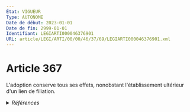 ```yaml
---
État: VIGUEUR
Type: AUTONOME
Date de début: 2023-01-01
Date de fin: 2999-01-01
Identifiant: LEGIARTI000046376901
URL: article/LEGI/ARTI/00/00/46/37/69/LEGIARTI000046376901.xml
---
```


<h1>Article 367</h1>

L'adoption conserve tous ses effets, nonobstant l'établissement ultérieur d'un
lien de filiation.


<details>
  <summary><em>Références</em></summary>

  <h2>Articles faisant référence à l'article</h2>
  
  <ul>
    <li>
      <a href="https://legal.tricoteuses.fr//redirection/LEGIARTI000006796590?vers=git&vers=legifrance">Code de l'action sociale et des familles - article L132-6 AUTONOME MODIFIE, en vigueur du 2007-01-01 au 2007-03-06</a> CITATION cible
    </li>
    <li>
      <a href="https://legal.tricoteuses.fr//redirection/LEGIARTI000006796591?vers=git&vers=legifrance">Code de l'action sociale et des familles - article L132-6 AUTONOME MODIFIE, en vigueur du 2007-03-06 au 2024-04-10</a> CITATION cible
    </li>
    <li>
      <a href="https://legal.tricoteuses.fr//redirection/LEGIARTI000006796589?vers=git&vers=legifrance">Code de l'action sociale et des familles - article L132-6 AUTONOME MODIFIE, en vigueur du 2004-01-03 au 2007-01-01</a> CITATION cible
    </li>
    <li>
      <a href="https://legal.tricoteuses.fr//redirection/LEGIARTI000006796588?vers=git&vers=legifrance">Code de l'action sociale et des familles - article L132-6 AUTONOME MODIFIE, en vigueur du 2000-12-23 au 2004-01-03</a> CITATION cible
    </li>
    <li>
      <a href="https://legal.tricoteuses.fr//redirection/LEGIARTI000049391874?vers=git&vers=legifrance">Code de l'action sociale et des familles - article L132-6 AUTONOME VIGUEUR, en vigueur depuis le 2024-04-10</a> CITATION cible
    </li>
    <li>
      <a href="https://legal.tricoteuses.fr//redirection/LEGIARTI000046369160?vers=git&vers=legifrance">Ordonnance n° 2022-1292 du 5 octobre 2022 prise en application de l'article 18 de la loi n° 2022-219 du 21 février 2022 visant à réformer l'adoption - article 12 ENTIEREMENT_MODIF</a> DEPLACEMENT cible
    </li>
    <li>
      <a href="https://legal.tricoteuses.fr//redirection/LEGIARTI000006426349?vers=git&vers=legifrance">Code civil - article 369 AUTONOME MODIFIE, en vigueur du 1966-11-01 au 2023-01-01</a> CONCORDANCE cible
    </li>
  </ul>
  
  <h2>Références faites par l'article</h2>
  
  <ul>
    <li>
      2022-10-05 DEPLACEMENT source <a href="https://legal.tricoteuses.fr//redirection/LEGIARTI000046369160?vers=git&vers=legifrance">Ordonnance n° 2022-1292 du 5 octobre 2022 prise en application de l'article 18 de la loi n° 2022-219 du 21 février 2022 visant à réformer l'adoption - article 12 ENTIEREMENT_MODIF</a>
    </li>
    <li>
      2999-01-01 CONCORDANCE source <a href="https://legal.tricoteuses.fr//redirection/LEGIARTI000006426349?vers=git&vers=legifrance">Code civil - article 369 AUTONOME MODIFIE, en vigueur du 1966-11-01 au 2023-01-01</a>
    </li>
    <li>
      2999-01-01 CITATION cible <a href="https://legal.tricoteuses.fr//redirection/LEGIARTI000050079659?vers=git&vers=legifrance">Code général des impôts - article 156 AUTONOME VIGUEUR, en vigueur depuis le 2024-08-08</a>
    </li>
    <li>
      2999-01-01 CITATION source <a href="https://legal.tricoteuses.fr//redirection/LEGIARTI000006796588?vers=git&vers=legifrance">Code de l'action sociale et des familles - article L132-6 AUTONOME MODIFIE, en vigueur du 2000-12-23 au 2004-01-03</a>
    </li>
  </ul>
</details>
